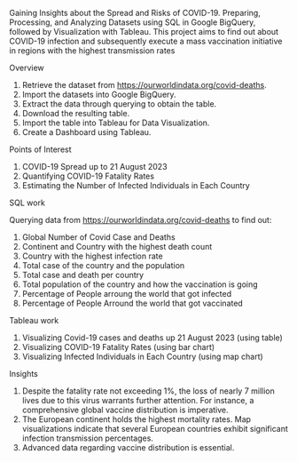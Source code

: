 Gaining Insights about the Spread and Risks of COVID-19. Preparing, Processing, and Analyzing Datasets using SQL in Google BigQuery, followed by Visualization with Tableau. This project aims to find out about COVID-19 infection and subsequently execute a mass vaccination initiative in regions with the highest transmission rates

Overview

1. Retrieve the dataset from https://ourworldindata.org/covid-deaths.
2. Import the datasets into Google BigQuery.
3. Extract the data through querying to obtain the table.
4. Download the resulting table.
5. Import the table into Tableau for Data Visualization.
6. Create a Dashboard using Tableau.


Points of Interest
1. COVID-19 Spread up to 21 August 2023
2. Quantifying COVID-19 Fatality Rates
3. Estimating the Number of Infected Individuals in Each Country

SQL work

Querying data from https://ourworldindata.org/covid-deaths to find out:
1. Global Number of Covid Case and Deaths
2. Continent and Country with the highest death count
3. Country with the highest infection rate
4. Total case of the country and the population
5. Total case and death per country
6. Total population of the country and how the vaccination is going
7. Percentage of People arroung the world that got infected
8. Percentage of People Arround the world that got vaccinated

Tableau work
1. Visualizing Covid-19 cases and deaths up 21 August 2023 (using table)
2. Visualizing COVID-19 Fatality Rates (using bar chart)
3. Visualizing Infected Individuals in Each Country (using map chart)

Insights

1. Despite the fatality rate not exceeding 1%, the loss of nearly 7 million lives due to this virus warrants further attention. For instance, a comprehensive global vaccine distribution is imperative.
2. The European continent holds the highest mortality rates. Map visualizations indicate that several European countries exhibit significant infection transmission percentages.
3. Advanced data regarding vaccine distribution is essential.
